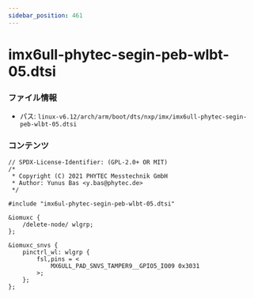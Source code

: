 ```yaml
---
sidebar_position: 461
---
```

# imx6ull-phytec-segin-peb-wlbt-05.dtsi

### ファイル情報

- パス: `linux-v6.12/arch/arm/boot/dts/nxp/imx/imx6ull-phytec-segin-peb-wlbt-05.dtsi`

### コンテンツ

```dtsi
// SPDX-License-Identifier: (GPL-2.0+ OR MIT)
/*
 * Copyright (C) 2021 PHYTEC Messtechnik GmbH
 * Author: Yunus Bas <y.bas@phytec.de>
 */

#include "imx6ul-phytec-segin-peb-wlbt-05.dtsi"

&iomuxc {
	/delete-node/ wlgrp;
};

&iomuxc_snvs {
	pinctrl_wl: wlgrp {
		fsl,pins = <
			MX6ULL_PAD_SNVS_TAMPER9__GPIO5_IO09	0x3031
		>;
	};
};

```
